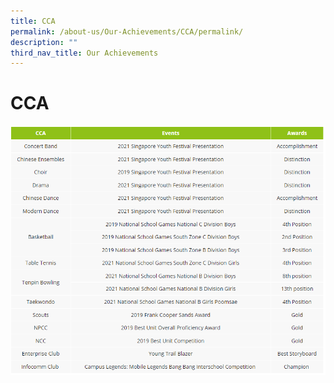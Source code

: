 ```yaml
---
title: CCA
permalink: /about-us/Our-Achievements/CCA/permalink/
description: ""
third_nav_title: Our Achievements
---
```

CCA
===
![](/images/cca.png)